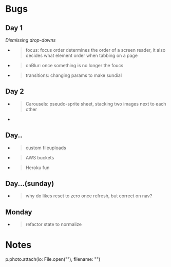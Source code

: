 # Bugs

## Day 1
*Dismissing drop-downs*
* >focus: focus order determines the order of a screen reader, it also decides what element order when tabbing on a page
* >onBlur: once something is no longer the foucs
* >transitions: changing params to make sundial

## Day 2
* >Carousels: pseudo-sprite sheet, stacking two images next to each other
* >

## Day..
* >custom fileuploads
* >AWS buckets
* >Heroku fun

## Day...(sunday)
* > why do likes reset to zero once refresh, but correct on nav?

## Monday
* > refactor state to normalize

# Notes

p.photo.attach(io: File.open("<filepath>"), filename: "<filename>")